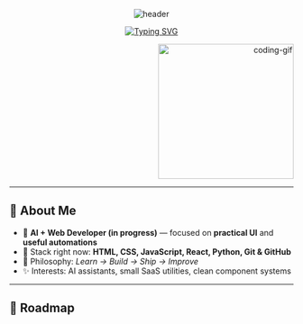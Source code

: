 <!--
  🔥 AI + Web Developer Hybrid • Professional, attractive, GIF + icons
  1) Replace YOUR_USERNAME everywhere
  2) Optionally update links, projects, and contact info
-->

<!-- ====== TOP BANNER ====== -->
<p align="center">
  <img src="https://capsule-render.vercel.app/api?type=waving&color=0:7F7FD5,50:86A8E7,100:91EAE4&height=140&section=header&text=AI%20+%20Web%20Developer&fontAlign=50&fontColor=ffffff&fontSize=34&animation=fadeIn" alt="header" />
</p>

<!-- ====== INTRO / TICKER ====== -->
<div align="center">

[![Typing SVG](https://readme-typing-svg.demolab.com?font=Inter&weight=600&size=24&pause=1200&center=true&vCenter=true&width=800&lines=Building+clean+UIs+%26+useful+AI+tools+🚀;HTML+%7C+CSS+%7C+JavaScript+%7C+React+%7C+Python+%7C+Git%2FGitHub;Learning+daily%2C+shipping+weekly+%E2%9C%85)](https://git.io/typing-svg)

</div>

<!-- Side coding GIF (tasteful, professional) -->
<p align="right">
  <img src="https://media.giphy.com/media/v1.Y2lkPTc5MGI3NjExbmo2cmRmM2xwYmxyNHQ5bGJtdnoxZm1saXF4cG0waWcyYm9vM2ZhMSZlcD12MV9naWZzX3NlYXJjaCZjdD1n/qgQUggAC3Pfv687qPC/giphy.gif" width="240" alt="coding-gif">
</p>

---

## 👋 About Me
- 💼 **AI + Web Developer (in progress)** — focused on **practical UI** and **useful automations**
- 🧠 Stack right now: **HTML, CSS, JavaScript, React, Python, Git & GitHub**
- 🎯 Philosophy: *Learn → Build → Ship → Improve*  
- ✨ Interests: AI assistants, small SaaS utilities, clean component systems

---

## 🧭 Roadmap
